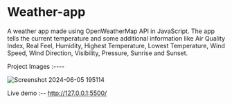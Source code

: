 # Weather-app
A weather app made using OpenWeatherMap API in JavaScript. The app tells the current temperature and some additional information like Air Quality Index, Real Feel, Humidity, Highest Temperature, Lowest Temperature, Wind Speed, Wind Direction, Visibility, Pressure, Sunrise and Sunset.

 Project Images :----

![Screenshot 2024-06-05 195114](https://github.com/DhruvMishra28/Weather-app/assets/152638380/ee92e15e-5c53-429f-b0df-281cc22db01c)


Live demo :-- http://127.0.0.1:5500/
